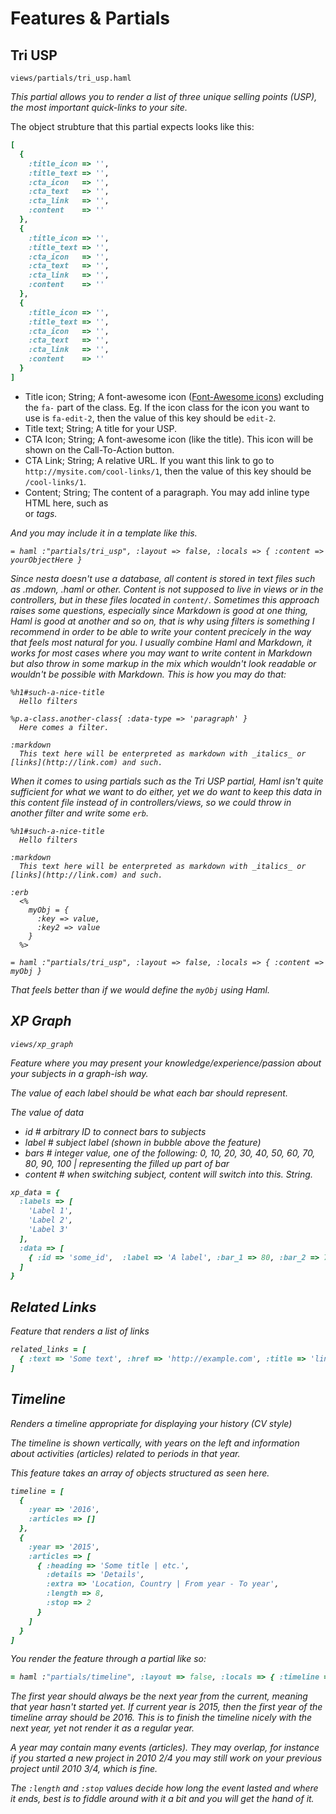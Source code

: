 # Features & Partials

## Tri USP

`views/partials/tri_usp.haml`

_This partial allows you to render a list of three unique selling points (USP), the most important quick-links to your site._

The object strubture that this partial expects looks like this:

```ruby
[
  {
    :title_icon => '',
    :title_text => '',
    :cta_icon   => '',
    :cta_text   => '',
    :cta_link   => '',
    :content    => ''
  },
  {
    :title_icon => '',
    :title_text => '',
    :cta_icon   => '',
    :cta_text   => '',
    :cta_link   => '',
    :content    => ''
  },
  {
    :title_icon => '',
    :title_text => '',
    :cta_icon   => '',
    :cta_text   => '',
    :cta_link   => '',
    :content    => ''
  }
]
```

- Title icon; String; A font-awesome icon ([Font-Awesome icons](http://fontawesome.com/icons)) excluding the `fa-` part of the class. Eg. If the icon class for the icon you want to use is `fa-edit-2`, then the value of this key should be `edit-2`.
- Title text; String; A title for your USP.
- CTA Icon; String; A font-awesome icon (like the title). This icon will be shown on the Call-To-Action button.
- CTA Link; String; A relative URL. If you want this link to go to `http://mysite.com/cool-links/1`, then the value of this key should be `/cool-links/1`.
- Content; String; The content of a paragraph. You may add inline type HTML here, such as <br> or <em> tags.

And you may include it in a template like this.

```haml
= haml :"partials/tri_usp", :layout => false, :locals => { :content => yourObjectHere }
```

Since nesta doesn't use a database, all content is stored in text files such as .mdown, .haml or other. Content is not supposed to live in views or in the controllers, but in these files located in `content/`. Sometimes this approach raises some questions, especially since Markdown is good at one thing, Haml is good at another and so on, that is why using filters is something I recommend in order to be able to write your content precicely in the way that feels most natural for you. I usually combine Haml and Markdown, it works for most cases where you may want to write content in Markdown but also throw in some markup in the mix which wouldn't look readable or wouldn't be possible with Markdown. This is how you may do that:

```haml
%h1#such-a-nice-title
  Hello filters

%p.a-class.another-class{ :data-type => 'paragraph' }
  Here comes a filter.

:markdown
  This text here will be enterpreted as markdown with _italics_ or [links](http://link.com) and such.
```

When it comes to using partials such as the Tri USP partial, Haml isn't quite sufficient for what we want to do either, yet we _do_ want to keep this data in this content file instead of in controllers/views, so we could throw in another filter and write some `erb`.

```haml
%h1#such-a-nice-title
  Hello filters

:markdown
  This text here will be enterpreted as markdown with _italics_ or [links](http://link.com) and such.

:erb
  <%
    myObj = {
      :key => value,
      :key2 => value
    }
  %>

= haml :"partials/tri_usp", :layout => false, :locals => { :content => myObj }
```

That feels better than if we would define the `myObj` using Haml.

## XP Graph

`views/xp_graph`

_Feature where you may present your knowledge/experience/passion about your subjects in a graph-ish way._

The value of each label should be what each bar should represent.

The value of data

- id # arbitrary ID to connect bars to subjects
- label # subject label (shown in bubble above the feature)
- bars # integer value, one of the following: 0, 10, 20, 30, 40, 50, 60, 70, 80, 90, 100 | representing the filled up part of bar
- content # when switching subject, content will switch into this. String.

```ruby
xp_data = {
  :labels => [
    'Label 1',
    'Label 2',
    'Label 3'
  ],
  :data => [
    { :id => 'some_id',  :label => 'A label', :bar_1 => 80, :bar_2 => 70, :bar_3 => 20, :content => 'Some text' }
  ]
}
```

## Related Links

_Feature that renders a list of links_

```ruby
related_links = [
  { :text => 'Some text', :href => 'http://example.com', :title => 'link title' }
]
```

## Timeline

_Renders a timeline appropriate for displaying your history (CV style)_

The timeline is shown vertically, with years on the left and information about activities (articles) related to periods in that year.

This feature takes an array of objects structured as seen here.

```ruby
timeline = [
  {
    :year => '2016',
    :articles => []
  },
  {
    :year => '2015',
    :articles => [
      { :heading => 'Some title | etc.',
        :details => 'Details',
        :extra => 'Location, Country | From year - To year',
        :length => 8,
        :stop => 2
      }
    ]
  }
]
```

You render the feature through a partial like so:

```ruby
= haml :"partials/timeline", :layout => false, :locals => { :timeline => timeline }
```

The first year should always be the _next_ year from the current, meaning that year hasn't started yet. If current year is 2015, then the first year of the timeline array should be 2016. This is to finish the timeline nicely with the next year, yet not render it as a regular year.

A year may contain many events (articles). They may overlap, for instance if you started a new project in 2010 2/4 you may still work on your previous project until 2010 3/4, which is fine.

The `:length` and `:stop` values decide how long the event lasted and where it ends, best is to fiddle around with it a bit and you will get the hand of it.
